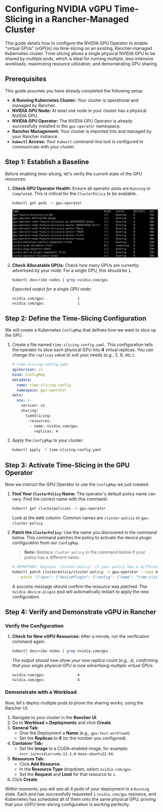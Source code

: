 # Configuring NVIDIA vGPU Time-Slicing in a Rancher-Managed Cluster

This guide details how to configure the NVIDIA GPU Operator to enable "virtual GPUs" (vGPUs) via time-slicing on an existing, Rancher-managed Kubernetes cluster. Time-slicing allows a single physical NVIDIA GPU to be shared by multiple pods, which is ideal for running multiple, less-intensive workloads, maximizing resource utilization, and demonstrating GPU sharing.

## Prerequisites

This guide assumes you have already completed the following setup:

- **A Running Kubernetes Cluster:** Your cluster is operational and managed by Rancher.
- **NVIDIA GPU Node:** At least one node in your cluster has a physical NVIDIA GPU.
- **NVIDIA GPU Operator:** The NVIDIA GPU Operator is already successfully installed in the `gpu-operator` namespace.
- **Rancher Management:** Your cluster is imported into and managed by your Rancher instance.
- **`kubectl` Access:** Your `kubectl` command-line tool is configured to communicate with your cluster.

## Step 1: Establish a Baseline

Before enabling time-slicing, let's verify the current state of the GPU resources.

1.  **Check GPU Operator Health:**
    Ensure all operator pods are `Running` or `Completed`. This is critical for the `ClusterPolicy` to be available.
    ```bash
    kubectl get pods -n gpu-operator
    ```
    ![Results](/assets/kubectl-gpu-operator-results.png)

2.  **Check Allocatable GPUs:**
    Check how many GPUs are currently advertised by your node. For a single GPU, this should be `1`.
    ```bash
    kubectl describe nodes | grep nvidia.com/gpu
    ```
    *Expected output for a single GPU node:*
    ```
    nvidia.com/gpu:               1
    nvidia.com/gpu:               1
    ```

## Step 2: Define the Time-Slicing Configuration

We will create a Kubernetes `ConfigMap` that defines how we want to slice up the GPU.

1.  Create a file named `time-slicing-config.yaml`. This configuration tells the operator to slice each physical GPU into **4** virtual replicas. You can change the `replicas` value to suit your needs (e.g., 2, 8, etc.).

    ```yaml
    # time-slicing-config.yaml
    apiVersion: v1
    kind: ConfigMap
    metadata:
      name: time-slicing-config
      namespace: gpu-operator
    data:
      any: |-
        version: v1
        sharing:
          timeSlicing:
            resources:
            - name: nvidia.com/gpu
              replicas: 4
    ```

2.  Apply the `ConfigMap` to your cluster:
    ```bash
    kubectl apply -f time-slicing-config.yaml
    ```

## Step 3: Activate Time-Slicing in the GPU Operator

Now we instruct the GPU Operator to use the `ConfigMap` we just created.

1.  **Find Your `ClusterPolicy` Name:** The operator's default policy name can vary. Find the correct name with this command:
    ```bash
    kubectl get clusterpolicies -n gpu-operator
    ```
    Look at the `NAME` column. Common names are `cluster-policy` or `gpu-cluster-policy`.

2.  **Patch the `ClusterPolicy`:**
    Use the name you discovered in the command below. This command patches the policy to activate the device plugin configuration from our `ConfigMap`.

    > **Note:** Replace `cluster-policy` in the command below if your policy has a different name.

    ```bash
    # IMPORTANT: Replace 'cluster-policy' if your policy has a different name!
    kubectl patch clusterpolicy/cluster-policy -n gpu-operator --type merge \
      --patch '{"spec": {"devicePlugin": {"config": {"name": "time-slicing-config", "default": "any"}}}}'
    ```
    A success message should confirm the resource was patched. The `nvidia-device-plugin` pod will automatically restart to apply the new configuration.

## Step 4: Verify and Demonstrate vGPU in Rancher

### Verify the Configuration

1.  **Check for New vGPU Resources:**
    After a minute, run the verification command again.
    ```bash
    kubectl describe nodes | grep nvidia.com/gpu
    ```
    *The output should now show your new replica count (e.g., `4`), confirming that your single physical GPU is now advertising multiple virtual GPUs.*
    ```
    nvidia.com/gpu:               4
    nvidia.com/gpu:               4
    ```

### Demonstrate with a Workload

Now, let's deploy multiple pods to prove the sharing works, using the Rancher UI.

1.  Navigate to your cluster in the **Rancher UI**.
2.  Go to **Workload > Deployments** and click **Create**.
3.  **General Tab:**
    - Give the Deployment a **Name** (e.g., `gpu-test-workload`).
    - Set the **Replicas** to **4** (or the number you configured).
4.  **Container Tab:**
    - Set the **Image** to a CUDA-enabled image, for example: `nvcr.io/nvidia/cuda:12.2.0-base-ubuntu22.04`.
5.  **Resources Tab:**
    - Click **Add Resource**.
    - In the **Resource Type** dropdown, select `nvidia.com/gpu`.
    - Set the **Request** and **Limit** for that resource to `1`.
6.  Click **Create**.

Within moments, you will see all 4 pods of your deployment in a `Running` state. Each pod has successfully requested `1` `nvidia.com/gpu` resource, and Kubernetes has scheduled all of them onto the same physical GPU, proving that your vGPU time-slicing configuration is working perfectly.

